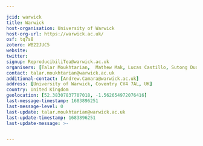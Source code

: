 ```yaml
---

jcid: warwick
title: Warwick
host-organisation: University of Warwick
host-org-url: https://warwick.ac.uk/
osf: tq7s8
zotero: WB22JUC5
website: 
twitter: 
signup: ReproducibiliTea@warwick.ac.uk
organisers: [Talar Moukhtarian,  Mathew Mak, Lucas Castillo, Sutong Duan, Peter To, Daniel Sutherland, Pablo Fuentes Castillo, Kuangheng Li, Ying Guo, Andrew Camara]
contact: talar.moukhtarian@warwick.ac.uk
additional-contact: [Andrew.Camara@warwick.ac.uk]
address: [University of Warwick, Coventry CV4 7AL, UK]
country: United Kingdom
geolocation: [52.38307837707018, -1.562654972076416]
last-message-timestamp: 1683896251
last-message-level: 0
last-update: talar.moukhtarian@warwick.ac.uk
last-update-timestamp: 1683896251
last-update-message: >-
  

---
```



